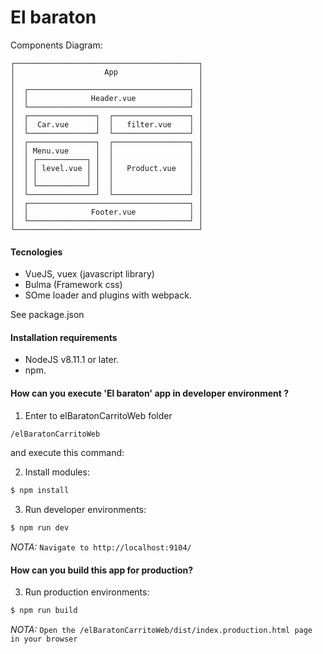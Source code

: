 # El baraton

Components Diagram:


	┌─────────────────────────────────────────┐
	│                    App                  │
	│                                         │
	│  ┌────────────────────────────────────┐ │
	│  │              Header.vue            │ │
	│  └────────────────────────────────────┘ │
	│  ┌───────────────┐  ┌─────────────────┐ │
	│  │  Car.vue      │  │   filter.vue    │ │
	│  └───────────────┘  └─────────────────┘ │
	│  ┌───────────────┐  ┌─────────────────┐ │
	│  │ Menu.vue      │  │                 │ │
	│  │ ┌───────────┐ │  │                 │ │
	│  │ │ level.vue │ │  │   Product.vue   │ │
	│  │ │           │ │  │                 │ │
	│  │ └───────────┘ │  │                 │ │
	│  └───────────────┘  └─────────────────┘ │
	│  ┌────────────────────────────────────┐ │
	│  │              Footer.vue            │ │
	│  └────────────────────────────────────┘ │
	└─────────────────────────────────────────┘


#### Tecnologies

- VueJS, vuex (javascript library)
- Bulma (Framework css)
- SOme loader and plugins with webpack.

See package.json

#### Installation requirements

- NodeJS v8.11.1 or later.
- npm.

#### How can you execute 'El baraton' app in developer environment ?

1. Enter to elBaratonCarritoWeb folder 

```bash
/elBaratonCarritoWeb
```
and execute this command:

2. Install modules:

```bash
$ npm install
```

3. Run developer environments:

```bash
$ npm run dev
```

*NOTA:* ```Navigate to http://localhost:9104/```

#### How can you build this app for production?

3. Run production environments:

```bash
$ npm run build
```

*NOTA:* ```Open the /elBaratonCarritoWeb/dist/index.production.html page in your browser```
